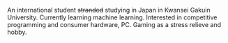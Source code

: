 An international student ~~stranded~~ studying in Japan in Kwansei Gakuin University.
Currently learning machine learning.
Interested in competitive programming and consumer hardware, PC.
Gaming as a stress relieve and hobby.

<!---
Selubi/Selubi is a ✨ special ✨ repository because its `README.md` (this file) appears on your GitHub profile.
You can click the Preview link to take a look at your changes.
--->
